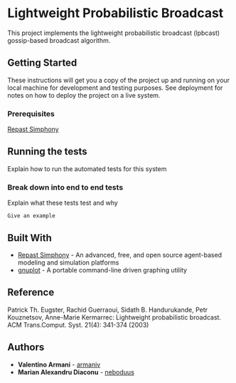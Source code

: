 # Lightweight Probabilistic Broadcast

This project implements the lightweight probabilistic broadcast (lpbcast) gossip-based broadcast algorithm. 

## Getting Started

These instructions will get you a copy of the project up and running on your local machine for development and testing purposes. See deployment for notes on how to deploy the project on a live system.

### Prerequisites
 
 [Repast Simphony](https://repast.github.io/requirements.html) 


## Running the tests

Explain how to run the automated tests for this system

### Break down into end to end tests

Explain what these tests test and why

```
Give an example
```

## Built With

* [Repast Simphony](https://repast.github.io/) - An advanced, free, and open source agent-based modeling and simulation platforms
* [gnuplot](http://www.gnuplot.info/) - A portable command-line driven graphing utility

## Reference

Patrick Th. Eugster, Rachid Guerraoui, Sidath B. Handurukande, Petr Kouznetsov, Anne-Marie Kermarrec: Lightweight probabilistic broadcast. ACM Trans.Comput. Syst. 21(4): 341-374 (2003)


## Authors

* **Valentino Armani** - [armaniv](https://github.com/armaniv)
* **Marian Alexandru Diaconu** - [neboduus](https://github.com/neboduus)
